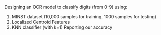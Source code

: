 Designing an OCR model to classify digits (from 0-9) using:
1) MINST dataset (10,000 samples for training, 1000 samples for testing)
2) Localized Centroid Features
3) KNN classifier (with k=1)
Reporting our accuracy 
